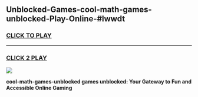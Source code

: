 
## Unblocked-Games-cool-math-games-unblocked-Play-Online-#lwwdt
<h3>
<a href="https://premium.freeplayer.one?title=cool-math-games-unblocked&ref=27F">CLICK TO PLAY</a></h3>
<hr>

<h3>
<a href="https://premium.freeplayer.one?title=cool-math-games-unblocked&ref=27F">CLICK 2 PLAY</a>
  
</h3>

<a href="https://premium.freeplayer.one?title=cool-math-games-unblocked&ref=27F"><img src="https://clearcache.store/games.png"></a>


**cool-math-games-unblocked games unblocked: Your Gateway to Fun and Accessible Online Gaming**
